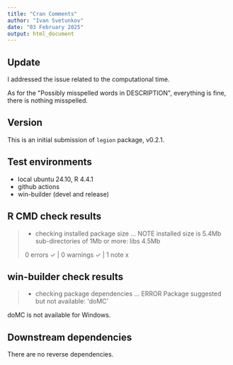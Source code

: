```yaml
---
title: "Cran Comments"
author: "Ivan Svetunkov"
date: "03 February 2025"
output: html_document
---
```


## Update
I addressed the issue related to the computational time.

As for the "Possibly misspelled words in DESCRIPTION", everything is fine, there is nothing misspelled.


## Version
This is an initial submission of ``legion`` package, v0.2.1.


## Test environments
* local ubuntu 24.10, R 4.4.1
* github actions
* win-builder (devel and release)


## R CMD check results
>* checking installed package size ... NOTE
>  installed size is  5.4Mb
>  sub-directories of 1Mb or more:
>    libs   4.5Mb
>
> 0 errors ✓ | 0 warnings ✓ | 1 note x


## win-builder check results
>* checking package dependencies ... ERROR
>Package suggested but not available: 'doMC'

doMC is not available for Windows.


## Downstream dependencies
There are no reverse dependencies.
